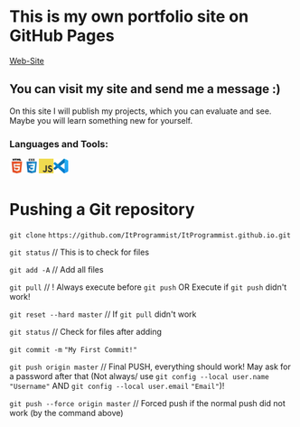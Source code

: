 # This is my own portfolio site on GitHub Pages
<a href="https://itprogrammist.github.io/">Web-Site</a>

## You can visit my site and send me a message :)
On this site I will publish my projects, which you can evaluate and see. Maybe you will learn something new for yourself.


### Languages and Tools:
<img align="left" alt="HTML5" style="user-select: none;" width="26px" src="https://raw.githubusercontent.com/github/explore/80688e429a7d4ef2fca1e82350fe8e3517d3494d/topics/html/html.png" />
<img align="left" alt="CSS3" style="user-select: none;" width="26px" src="https://raw.githubusercontent.com/github/explore/80688e429a7d4ef2fca1e82350fe8e3517d3494d/topics/css/css.png" />
<img align="left" alt="JavaScript" style="user-select: none;" width="26px" src="https://raw.githubusercontent.com/github/explore/80688e429a7d4ef2fca1e82350fe8e3517d3494d/topics/javascript/javascript.png" />
<img align="left" alt="Visual Studio Code" style="user-select: none;" width="26px" src="https://raw.githubusercontent.com/github/explore/80688e429a7d4ef2fca1e82350fe8e3517d3494d/topics/visual-studio-code/visual-studio-code.png" /><br /><br />

# Pushing a Git repository
`git clone`  `https://github.com/ItProgrammist/ItProgrammist.github.io.git`


`git status` // This is to check for files

`git add -A` // Add all files

`git pull` // ! Always execute before `git push` OR Execute if `git push` didn't work!

`git reset --hard master` // If `git pull` didn't work

`git status` // Check for files after adding

`git commit -m`  `"My First Commit!"`

`git push origin master` // Final PUSH, everything should work! May ask for a password after that (Not always/ use `git config --local user.name` `"Username"` AND `git config --local user.email` `"Email"`)!

`git push --force origin master` // Forced push if the normal push did not work (by the command above)
